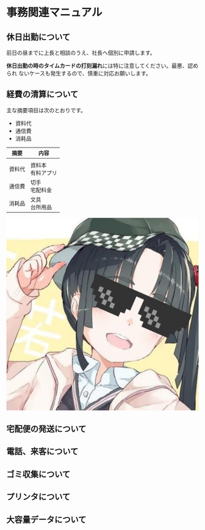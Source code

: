 ﻿# 事務関連マニュアル
## 休日出勤について
前日の昼までに上長と相談のうえ、社長へ個別に申請します。

**休日出勤の時のタイムカードの打刻漏れ**には特に注意してください。最悪、認められ
ないケースも発生するので、慎重に対応お願いします。

## 経費の清算について
主な摘要項目は次のとおりです。
- 資料代
- 通信費
- 消耗品

|摘要 |内容
|--|--
|  |
|資料代 |資料本<br>有料アプリ
|通信費 |切手<br>宅配料金
|消耗品 |文具<br>台所用品

![切手代](img/IMG_20191024_075331.jpg)
## 宅配便の発送について
## 電話、来客について
## ゴミ収集について
## プリンタについて
## 大容量データについて